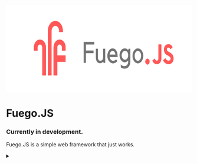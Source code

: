 <img src="./src/fuegobanner.png" height="235" width="inherit">

# Fuego.JS

### Currently in development.

Fuego.JS is a simple web framework that just works.

<details>
    <summary></summary>
    
    (Except when AquaQuokka crashes production.)

</details>